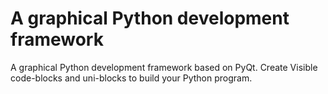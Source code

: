 # A graphical Python development framework

A graphical Python development framework based on PyQt. Create Visible code-blocks and uni-blocks to build your Python program.
